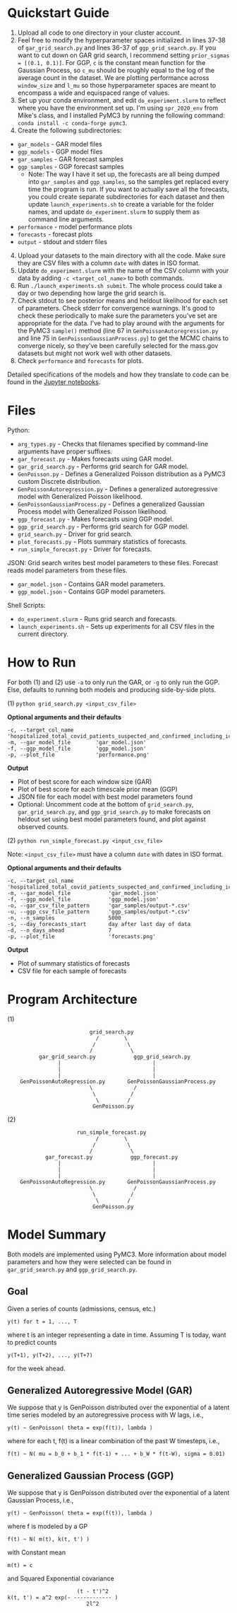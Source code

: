 Quickstart Guide
================
1. Upload all code to one directory in your cluster account.
2. Feel free to modify the hyperparameter spaces initialized in lines 37-38
of `gar_grid_search.py` and lines 36-37 of `ggp_grid_search.py`. If you want to cut down on GAR grid search, I recommend setting
`prior_sigmas = [(0.1, 0.1)]`. For GGP, `c` is the constant mean function for the Gaussian Process, so `c_mu` should be roughly equal
to the log of the average count in the dataset. We are plotting performance across `window_size` and `l_mu` so those hyperparameter
spaces are meant to encompass a wide and equispaced range of values.
2. Set up your conda environment, and edit `do_experiment.slurm` to reflect where you have the environment set up.
I'm using `spr_2020_env` from Mike's class, and I installed PyMC3 by running the following command: `conda install -c conda-forge pymc3`.
3. Create the following subdirectories:
  - `gar_models` - GAR model files
  - `ggp_models` - GGP model files
  - `gar_samples` - GAR forecast samples
  - `ggp_samples` - GGP forecast samples
    - Note: The way I have it set up, the forecasts are all being dumped into `gar_samples` and `ggp_samples`, so the samples get replaced
every time the program is run. If you want to actually save all the forecasts, you could create separate subdirectories for each
dataset and then update `launch_experiments.sh` to create a variable for the folder names, and update `do_experiment.slurm` to supply
them as command line arguments.
  - `performance` - model performance plots
  - `forecasts` - forecast plots
  - `output` - stdout and stderr files
4. Upload your datasets to the main directory with all the code. Make sure they are CSV files with a column `date` with dates in ISO format.
5. Update `do_experiment.slurm` with the name of the CSV column with your data by adding `-c <target_col_name>` to both commands.
6. Run `./launch_experiments.sh submit`. The whole process could take a day or two depending how large the grid search is.
7. Check stdout to see posterior means and heldout likelihood for each set of parameters. Check stderr for convergence warnings.
It's good to check these periodically to make sure the parameters you've set are appropriate for the data. I've had to play around with the
arguments for the PyMC3 `sample()` method (line 67 in `GenPoissonAutoregression.py` and line 75 in `GenPoissonGaussianProcess.py`) to get
the MCMC chains to converge nicely, so they've been carefully selected for the mass.gov datasets but might not work well with other datasets.
8. Check `performance` and `forecasts` for plots.

Detailed specifications of the models and how they translate to code can be
found in the [Jupyter notebooks](https://github.com/tufts-ml/covid19-forecasting/tree/al-baseline-predictions/baseline-predictions/notebooks).

Files
=====
Python:
- `arg_types.py` - Checks that filenames specified by command-line arguments have proper suffixes.
- `gar_forecast.py` - Makes forecasts using GAR model.
- `gar_grid_search.py` - Performs grid search for GAR model.
- `GenPoisson.py` - Defines a Generalized Poisson distribution as a PyMC3 custom Discrete distribution.
- `GenPoissonAutoregression.py` - Defines a generalized autoregressive model with Generalized Poisson likelihood.
- `GenPoissonGaussianProcess.py` - Defines a generalized Gaussian Process model with Generalized Poisson likelihood.
- `ggp_forecast.py` - Makes forecasts using GGP model.
- `ggp_grid_search.py` - Performs grid search for GGP model.
- `grid_search.py` - Driver for grid search.
- `plot_forecasts.py` - Plots summary statistics of forecasts.
- `run_simple_forecast.py` - Driver for forecasts.

JSON:
Grid search writes best model parameters to these files. Forecast reads model parameters from these files.
- `gar_model.json` - Contains GAR model parameters.
- `ggp_model.json` - Contains GGP model parameters.

Shell Scripts:
- `do_experiment.slurm` - Runs grid search and forecasts.
- `launch_experiments.sh` - Sets up experiments for all CSV files in the current directory.

How to Run
==========
For both (1) and (2)
    use `-a` to only run the GAR,
    or `-g` to only run the GGP.
Else, defaults to running both models and producing side-by-side plots.

(1) `python grid_search.py <input_csv_file>`

**Optional arguments and their defaults**

    -c, --target_col_name       'hospitalized_total_covid_patients_suspected_and_confirmed_including_icu'
    -m, --gar_model_file        'gar_model.json'
    -f, --ggp_model_file        'ggp_model.json'
    -p, --plot_file             'performance.png'

**Output**
* Plot of best score for each window size (GAR)
* Plot of best score for each timescale prior mean (GGP)
* JSON file for each model with best model parameters found
* Optional: Uncomment code at the bottom of `grid_search.py`, `gar_grid_search.py`, and `ggp_grid_search.py`
to make forecasts on heldout set using best model parameters found, and plot against observed counts.

(2) `python run_simple_forecast.py <input_csv_file>`

Note: `<input_csv_file>` must have a column `date` with dates in ISO format.

**Optional arguments and their defaults**

    -c, --target_col_name           'hospitalized_total_covid_patients_suspected_and_confirmed_including_icu'
    -m, --gar_model_file            'gar_model.json'
    -f, --ggp_model_file            'ggp_model.json'
    -o, --gar_csv_file_pattern      'gar_samples/output-*.csv'
    -u, --ggp_csv_file_pattern      'ggp_samples/output-*.csv'
    -n, --n_samples                 5000
    -s, --day_forecasts_start       day after last day of data
    -d, --n_days_ahead              7
    -p, --plot_file                 'forecasts.png'

**Output**
* Plot of summary statistics of forecasts
* CSV file for each sample of forecasts


Program Architecture
====================
(1)                 

                              grid_search.py
                                /        \
                               /          \
                              /            \
              gar_grid_search.py            ggp_grid_search.py
                    |                             |
                    |                             |
                    |                             |
        GenPoissonAutoRegression.py       GenPoissonGaussianProcess.py
                              \             /
                               \           /
                                \         /
                               GenPoisson.py


(2)             

                          run_simple_forecast.py
                                /        \
                               /          \
                              /            \
                gar_forecast.py            ggp_forecast.py
                    |                             |
                    |                             |
                    |                             |
        GenPoissonAutoRegression.py       GenPoissonGaussianProcess.py
                              \             /
                               \           /
                                \         /
                               GenPoisson.py              

Model Summary
=============
Both models are implemented using PyMC3.
More information about model parameters and how they were selected can be
found in `gar_grid_search.py` and `ggp_grid_search.py`.

Goal
----
Given a series of counts (admissions, census, etc.)
    
    y(t) for t = 1, ..., T
where t is an integer representing a date in time.
Assuming T is today, want to predict counts
    
    y(T+1), y(T+2), ..., y(T+7)
for the week ahead.

Generalized Autoregressive Model (GAR)
--------------------------------------
We suppose that y is GenPoisson distributed over the exponential of a latent
time series modeled by an autoregressive process with W lags, i.e.,

    y(t) ~ GenPoisson( theta = exp(f(t)), lambda )
where for each t, f(t) is a linear combination of the past W timesteps, i.e.,
 
    f(t) ~ N( mu = b_0 + b_1 * f(t-1) + ... + b_W * f(t-W), sigma = 0.01)

Generalized Gaussian Process (GGP)
----------------------------------
We suppose that y is GenPoisson distributed over the exponential of a latent
Gaussian Process, i.e.,
    
    y(t) ~ GenPoisson( theta = exp(f(t)), lambda )
where f is modeled by a GP
    
    f(t) ~ N( m(t), k(t, t') )
with Constant mean
    
    m(t) = c
and Squared Exponential covariance
    
                          (t - t')^2
    k(t, t') = a^2 exp(- ------------ )
                             2l^2
